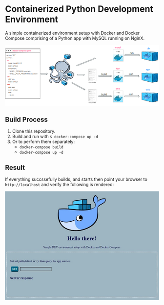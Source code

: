 # Containerized Python Development Environment

A simple containerized environment setup with Docker and Docker Compose comprising of a Python app with MySQL running on NginX.

![Docker Compose Architecture](images\environment-architecture.png)

## Build Process
1. Clone this repository.
2. Build and run with `$ docker-compose up -d`
3. Or to perform them separately:
   - `docker-compose build`
   - `docker-compose up -d`

## Result

If everything succssefully builds, and starts then point your browser to `http://localhost` and verify the following is rendered:

![Result Image](images\result-image.jpg)



